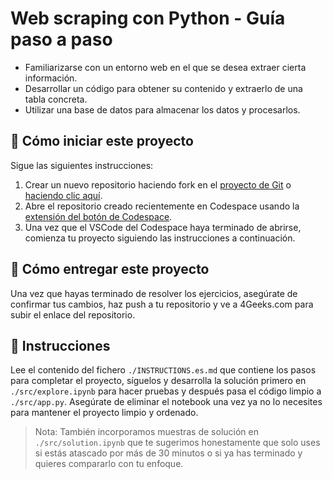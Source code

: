 <!-- hide -->
# Web scraping con Python - Guía paso a paso
<!-- endhide -->

- Familiarizarse con un entorno web en el que se desea extraer cierta información.
- Desarrollar un código para obtener su contenido y extraerlo de una tabla concreta.
- Utilizar una base de datos para almacenar los datos y procesarlos.

<onlyfor saas="false" withBanner="false">
  
## 🌱 Cómo iniciar este proyecto

Sigue las siguientes instrucciones:

1. Crear un nuevo repositorio haciendo fork en el [proyecto de Git](https://github.com/4geeksacademy/web-scraping-project-tutorial) o [haciendo clic aquí](https://github.com/4geeksacademy/web-scraping-project-tutorial/fork).
2. Abre el repositorio creado recientemente en Codespace usando la [extensión del botón de Codespace](https://docs.github.com/es/codespaces/developing-in-a-codespace/creating-a-codespace-for-a-repository#creating-a-codespace-for-a-repository).
3. Una vez que el VSCode del Codespace haya terminado de abrirse, comienza tu proyecto siguiendo las instrucciones a continuación.

</onlyfor>

## 🚛 Cómo entregar este proyecto

Una vez que hayas terminado de resolver los ejercicios, asegúrate de confirmar tus cambios, haz push a tu repositorio y ve a 4Geeks.com para subir el enlace del repositorio.

## 📝 Instrucciones

Lee el contenido del fichero `./INSTRUCTIONS.es.md` que contiene los pasos para completar el proyecto, síguelos y desarrolla la solución primero en `./src/explore.ipynb` para hacer pruebas y después pasa el código limpio a `./src/app.py`. Asegúrate de eliminar el notebook una vez ya no lo necesites para mantener el proyecto limpio y ordenado.

> Nota: También incorporamos muestras de solución en `./src/solution.ipynb` que te sugerimos honestamente que solo uses si estás atascado por más de 30 minutos o si ya has terminado y quieres compararlo con tu enfoque.
